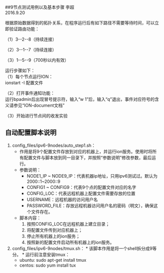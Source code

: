 ##9节点测试用例以及基本步骤
李超  
2016.9.20

根据原始数据得到的拓扑关系，在程序运行后有如下路径不需要等待时间，可以立即验证路由功能：

（1）3--2--8（持续连接）

（2）3--1--7（持续连接）

（3）1--5--9（700秒以内有效）

运行步骤如下：  
（1）每个节点运行ION：  
ionstart -I 配置文件
  
（2）打开事件通知功能：  
运行bpadmin后出现冒号提示符，输入“w 1”后，输入“q”退出，事件对应符号的含义请参见“ION-document文档”  

（3）开始进行节点间的收发实验

## 自动配置脚本说明
 1. config_files/ipv6-9nodes/auto_step1.sh：
    * 作用是将9个配置文件存放到对应的机器上，并运行ion服务。使用时将所有配置文件与脚本放到同一目录下，并按照“参数说明”修改参数，最后运行。
    * 参数说明：
       * NODE1_IP ~ NODE9_IP：代表机器ip地址，只用ipv6测试过。默认为2000::1~2000::9
       * CONFIG1 ~ CONFIG9：代表9个点的配置文件对应的名字
       * CONFIG_LOC：代表远程机器上配置文件需要存放的位置
       * USERNAME：远程机器的访问用户名
       * PASSWORD_FILE：存放远程机器访问用户名的密码（明文），确保这个文件存在。
    * 脚本内容：
       1. 按照CONFIG_LOC在远程机器上建立目录；
       1. 将配置文件传到对应机器上；
       1. 停止所有机器上的ion服务；
       1. 按照新的配置文件启动所有机器上的ion服务。
  1. config_files/ipv6-9nodes/tmux.sh：
    * 该脚本作用是将一个shell拆分成9等分。
    * 运行前注意安装tmux：
      * ubuntu: sudo apt-get install tmux
      * centos: sudo yum install tux
